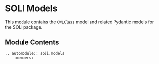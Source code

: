 # SOLI Models

This module contains the `OWLClass` model and related Pydantic models for the SOLI package.


## Module Contents

```{eval-rst}
.. automodule:: soli.models
    :members:
```
